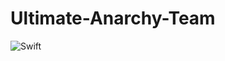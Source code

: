 # Ultimate-Anarchy-Team
![Swift](https://github.com/kea5555/Ultimate-Anarchy-Team/workflows/Swift/badge.svg)
